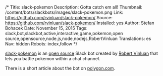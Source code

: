 /*
Title: slack-pokemon
Description: Gotta catch em all!
Thumbnail: /content/bots/slackbots/images/slack-pokemon.png
Link: https://github.com/rvinluan/slack-pokemon/
Source: https://github.com/rvinluan/slack-pokemon/
Installed: yes
Author: Stefan Bohacek
Date: November 15, 2015
Tags: slack,bot,slackbot,active,interactive,game,pokemon,open source,opensource,node.js,node,nodejs,RobertVinluan
Translations: es
Nav: hidden
Robots: index,follow
*/

[slack-pokemon](https://github.com/rvinluan/slack-pokemon/) is an [open source](https://github.com/rvinluan/slack-pokemon/) Slack bot created by [Robert Vinluan](https://twitter.com/RobertVinluan) that lets you battle pokemon within a chat channel.

There is a short article about the bot on [polygon.com](http://www.polygon.com/2014/6/27/5850720/pokemon-battle-slack-vox).

